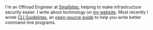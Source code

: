 I'm an Offroad Engineer at [Smallstep](https://smallstep.com), helping to make infrastructure security easier.
I write about technology on [my website](https://tashian.com). Most recently I wrote [CLI Guidelines](https://clig.dev/), an [open-source guide](https://github.com/cli-guidelines/cli-guidelines) to help you write better command-line programs.
